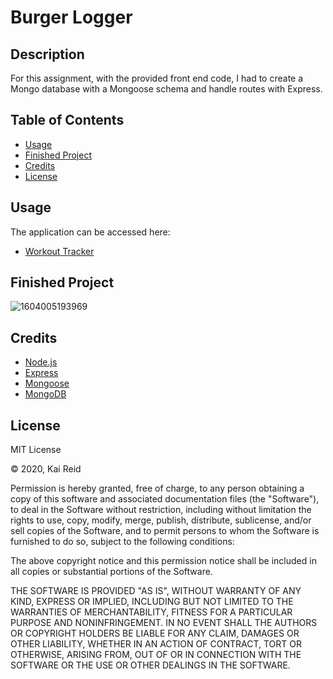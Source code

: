 # Burger Logger


## Description 

For this assignment, with the provided front end code, I had to create a Mongo database with a Mongoose schema and handle routes with Express.

## Table of Contents

* [Usage](#usage)
* [Finished Project](#finished-project)
* [Credits](#credits)
* [License](#license)

## Usage 

The application can be accessed here:
 * [Workout Tracker](https://infinite-mesa-88228.herokuapp.com/)

## Finished Project

![1604005193969](https://user-images.githubusercontent.com/67942678/97631986-39feea00-1a08-11eb-8bfb-8046924b5139.png)

## Credits

* [Node.js](https://nodejs.org/en/)
* [Express](https://www.npmjs.com/package/express)
* [Mongoose](https://mongoosejs.com/)
* [MongoDB](https://www.mongodb.com/)




## License

MIT License

&copy; 2020, Kai Reid

Permission is hereby granted, free of charge, to any person obtaining a copy of this software and associated documentation files (the "Software"), to deal in the Software without restriction, including without limitation the rights to use, copy, modify, merge, publish, distribute, sublicense, and/or sell copies of the Software, and to permit persons to whom the Software is furnished to do so, subject to the following conditions:

The above copyright notice and this permission notice shall be included in all copies or substantial portions of the Software.

THE SOFTWARE IS PROVIDED "AS IS", WITHOUT WARRANTY OF ANY KIND, EXPRESS OR IMPLIED, INCLUDING BUT NOT LIMITED TO THE WARRANTIES OF MERCHANTABILITY, FITNESS FOR A PARTICULAR PURPOSE AND NONINFRINGEMENT. IN NO EVENT SHALL THE AUTHORS OR COPYRIGHT HOLDERS BE LIABLE FOR ANY CLAIM, DAMAGES OR OTHER LIABILITY, WHETHER IN AN ACTION OF CONTRACT, TORT OR OTHERWISE, ARISING FROM, OUT OF OR IN CONNECTION WITH THE SOFTWARE OR THE USE OR OTHER DEALINGS IN THE SOFTWARE.
